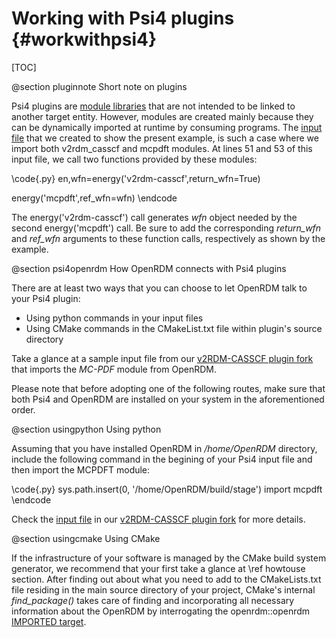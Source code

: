 Working with Psi4 plugins     {#workwithpsi4}
==========================

[TOC]

@section pluginnote Short note on plugins

Psi4 plugins are 
[module libraries](https://cmake.org/cmake/help/v3.16/command/add_library.html?highlight=module%20library)
that are not intended to be linked to another target entity.
However, modules are created mainly because they can be dynamically
imported at runtime by consuming programs. The 
[input file](https://github.com/SinaMostafanejad/v2rdm_casscf/blob/master/tests/v2rdm_casscf_pdft/input.dat)
that we created to show the present example, is such a case where we import both
v2rdm\_casscf and mcpdft modules. At lines 51 and 53 of this input file, we call
two functions provided by these modules:

\code{.py}
en,wfn=energy('v2rdm-casscf',return_wfn=True)

energy('mcpdft',ref_wfn=wfn)
\endcode

The energy('v2rdm-casscf') call generates <i>wfn</i> object needed by the second
energy('mcpdft') call. Be sure to add the corresponding <i>return_wfn</i> and
<i>ref_wfn</i> arguments to these function calls, respectively as shown by the example.

@section psi4openrdm How OpenRDM connects with Psi4 plugins

There are at least two ways that you can choose to let OpenRDM talk to your
Psi4 plugin:

* Using python commands in your input files
* Using CMake commands in the CMakeList.txt file within plugin's source directory

Take a glance at a sample input file from our
[v2RDM-CASSCF plugin fork](https://github.com/SinaMostafanejad/v2rdm_casscf)
that imports the <i>MC-PDF</i> module from OpenRDM.

Please note that before adopting one of the following routes, make sure that
both Psi4 and OpenRDM are installed on your system in the aforementioned order.

@section usingpython Using python

Assuming that you have installed OpenRDM in <i>/home/OpenRDM</i> directory,
include the following command in the begining of your Psi4 input file and 
then import the MCPDFT module:

\code{.py}
sys.path.insert(0, '/home/OpenRDM/build/stage')
import mcpdft
\endcode

Check the [input file](https://github.com/SinaMostafanejad/v2rdm_casscf/blob/master/tests/v2rdm_casscf_pdft/input.dat)
in our [v2RDM-CASSCF plugin fork](https://github.com/SinaMostafanejad/v2rdm_casscf)
for more details.

@section usingcmake Using CMake

If the infrastructure of your software is managed by the CMake build system
generator, we recommend that your first take a glance at \ref howtouse section.
After finding out about what you need to add to the CMakeLists.txt file residing
in the main source directory of your project, CMake's internal
<i>find\_package()</i> takes care of finding and incorporating all necessary 
information about the OpenRDM by interrogating the openrdm::openrdm 
[IMPORTED target](https://cmake.org/cmake/help/v3.17/manual/cmake-buildsystem.7.html?highlight=imported#imported-targets).
